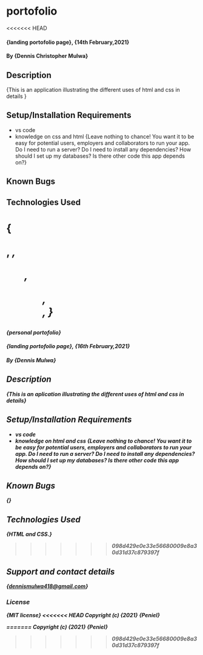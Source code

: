 # portofolio
<<<<<<< HEAD
#### {landing portofolio page}, {14th February,2021}
#### By **{Dennis Christopher Mulwa}**
## Description
{This is an application illustrating the different uses of html and css in details }
## Setup/Installation Requirements
* vs code
* knowledge on css and html
{Leave nothing to chance! You want it to be easy for potential users, employers and collaborators to run your app. Do I need to run a server? Do I need to install any dependencies? How should I set up my databases? Is there other code this app depends on?}
## Known Bugs
## Technologies Used
{<p> , <em> <strong> ,<ol>,<ul>,<div>, <img>} 
=======
 {personal portofolio}
#### {landing portofolio page}, {16th February,2021}
#### By **{Dennis Mulwa}**
## Description
{This is an aplication illustrating the different uses of html and css in details}
## Setup/Installation Requirements
* vs code
* knowledge on html and css
{Leave nothing to chance! You want it to be easy for potential users, employers and collaborators to run your app. Do I need to run a server? Do I need to install any dependencies? How should I set up my databases? Is there other code this app depends on?}
## Known Bugs
{}
## Technologies Used
{HTML and CSS.}
>>>>>>> 098d429e0e33e56680009e8a30d31d37c879397f
## Support and contact details
{dennismulwa418@gmail.com}
### License
*{MIT license}*
<<<<<<< HEAD
Copyright (c) {2021} **{Peniel}**
  
=======
Copyright (c) {2021} **{Peniel}**
>>>>>>> 098d429e0e33e56680009e8a30d31d37c879397f
